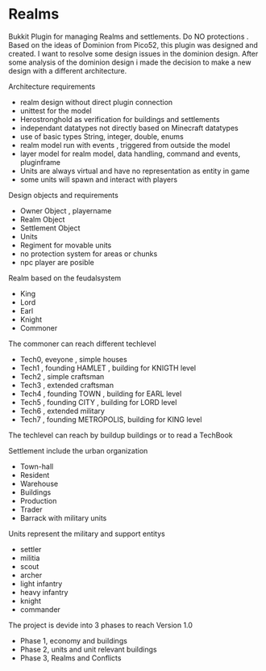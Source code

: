 Realms
======
Bukkit Plugin for managing Realms and settlements. Do NO protections . 
Based on the ideas of Dominion from Pico52, this plugin was designed and created.
I want to resolve some design issues in the dominion design.
After some analysis of the dominion design i made the decision to make  a new design 
with a different architecture.

Architecture requirements
- realm design without direct plugin connection
- unittest for the model
- Herostronghold as verification for buildings and settlements
- independant datatypes not directly based on Minecraft datatypes
- use of basic types String, integer, double, enums
- realm model run with events , triggered from outside the model
- layer model for realm model, data handling, command and events, pluginframe
- Units are always virtual and have no representation as entity in game
- some units will spawn and interact with players

Design objects and requirements
- Owner Object , playername
- Realm Object
- Settlement Object
- Units
- Regiment for movable units
- no protection system for areas or chunks
- npc player are posible

Realm based on the feudalsystem
- King
- Lord
- Earl
- Knight
- Commoner

The commoner can reach different techlevel
- Tech0, eveyone , simple houses
- Tech1 , founding HAMLET , building for KNIGTH level
- Tech2 , simple craftsman
- Tech3 , extended craftsman
- Tech4 , founding TOWN , building for EARL level
- Tech5 , founding CITY , building for LORD level
- Tech6 , extended military
- Tech7 , founding METROPOLIS, building for KING level

The techlevel can reach by buildup buildings or to read a TechBook

Settlement include the urban organization
- Town-hall 
- Resident
- Warehouse
- Buildings
- Production
- Trader
- Barrack with military units   
  
Units represent the military and support entitys
- settler
- militia
- scout
- archer
- light infantry
- heavy infantry
- knight
- commander

The project is devide into 3 phases to reach Version 1.0
- Phase 1, economy and buildings
- Phase 2, units and unit relevant buildings
- Phase 3, Realms and Conflicts
 


